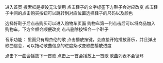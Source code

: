 进入首页
搜索框是摆设无法使用
点击鞋子的文字标签下方鞋子会对应改变
点击鞋子中间的点击购买按钮可以跳转到对应位置选择鞋子的尺码以及颜色

选择好鞋子后点击购买可以进入购物车页面
购物车第一列点击后可以将商品加入购物车，下方金额会顺便改变
点击删除按钮会一个鞋子


音乐功能：
里面只有周杰伦的歌
点击播放按键，会直接开始播放音乐，并且弹出歌曲信息，可以拖动歌曲信息的进度条改变歌曲播放进度

点击下一曲会播放下一首歌
点击上一首会播放上一首歌
歌曲列表不会循环